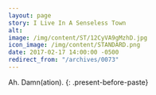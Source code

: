 ```yaml
---
layout: page
story: I Live In A Senseless Town
alt:
image: /img/content/ST/12CyVA9gMzhD.jpg
icon_image: /img/content/STANDARD.png
date: 2017-02-17 14:00:00 -0500
redirect_from: "/archives/0073"
---
```



Ah. Damn(ation).
{: .present-before-paste}
